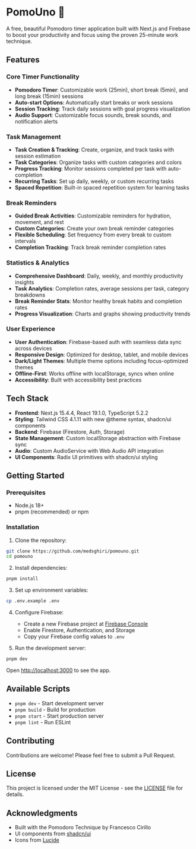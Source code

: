 # PomoUno 🍅

A free, beautiful Pomodoro timer application built with Next.js and Firebase to boost your productivity and focus using the proven 25-minute work technique.

## Features

### Core Timer Functionality
- **Pomodoro Timer**: Customizable work (25min), short break (5min), and long break (15min) sessions
- **Auto-start Options**: Automatically start breaks or work sessions
- **Session Tracking**: Track daily sessions with goal progress visualization
- **Audio Support**: Customizable focus sounds, break sounds, and notification alerts

### Task Management
- **Task Creation & Tracking**: Create, organize, and track tasks with session estimation
- **Task Categories**: Organize tasks with custom categories and colors
- **Progress Tracking**: Monitor sessions completed per task with auto-completion
- **Recurring Tasks**: Set up daily, weekly, or custom recurring tasks
- **Spaced Repetition**: Built-in spaced repetition system for learning tasks

### Break Reminders
- **Guided Break Activities**: Customizable reminders for hydration, movement, and rest
- **Custom Categories**: Create your own break reminder categories
- **Flexible Scheduling**: Set frequency from every break to custom intervals
- **Completion Tracking**: Track break reminder completion rates

### Statistics & Analytics
- **Comprehensive Dashboard**: Daily, weekly, and monthly productivity insights
- **Task Analytics**: Completion rates, average sessions per task, category breakdowns
- **Break Reminder Stats**: Monitor healthy break habits and completion rates
- **Progress Visualization**: Charts and graphs showing productivity trends

### User Experience
- **User Authentication**: Firebase-based auth with seamless data sync across devices
- **Responsive Design**: Optimized for desktop, tablet, and mobile devices
- **Dark/Light Themes**: Multiple theme options including focus-optimized themes
- **Offline-First**: Works offline with localStorage, syncs when online
- **Accessibility**: Built with accessibility best practices

## Tech Stack

- **Frontend**: Next.js 15.4.4, React 19.1.0, TypeScript 5.2.2
- **Styling**: Tailwind CSS 4.1.11 with new @theme syntax, shadcn/ui components
- **Backend**: Firebase (Firestore, Auth, Storage)
- **State Management**: Custom localStorage abstraction with Firebase sync
- **Audio**: Custom AudioService with Web Audio API integration
- **UI Components**: Radix UI primitives with shadcn/ui styling

## Getting Started

### Prerequisites

- Node.js 18+ 
- pnpm (recommended) or npm

### Installation

1. Clone the repository:
```bash
git clone https://github.com/medsghiri/pomouno.git
cd pomouno
```

2. Install dependencies:
```bash
pnpm install
```

3. Set up environment variables:
```bash
cp .env.example .env
```

4. Configure Firebase:
   - Create a new Firebase project at [Firebase Console](https://console.firebase.google.com)
   - Enable Firestore, Authentication, and Storage
   - Copy your Firebase config values to `.env`

5. Run the development server:
```bash
pnpm dev
```

Open [http://localhost:3000](http://localhost:3000) to see the app.

## Available Scripts

- `pnpm dev` - Start development server
- `pnpm build` - Build for production
- `pnpm start` - Start production server
- `pnpm lint` - Run ESLint

## Contributing

Contributions are welcome! Please feel free to submit a Pull Request.

## License

This project is licensed under the MIT License - see the [LICENSE](LICENSE) file for details.

## Acknowledgments

- Built with the Pomodoro Technique by Francesco Cirillo
- UI components from [shadcn/ui](https://ui.shadcn.com)
- Icons from [Lucide](https://lucide.dev)